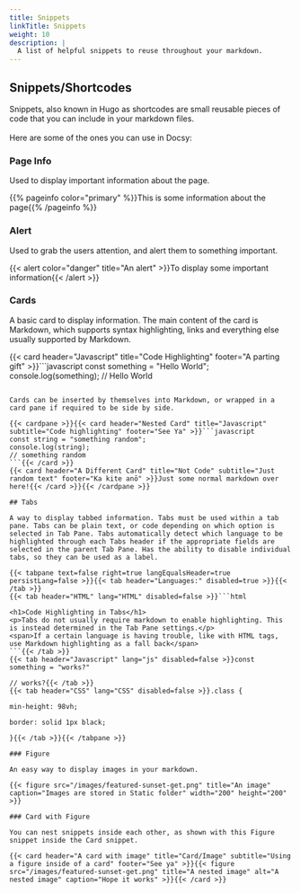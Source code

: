 ```yaml
---
title: Snippets
linkTitle: Snippets
weight: 10
description: |
  A list of helpful snippets to reuse throughout your markdown.
---
```

## Snippets/Shortcodes

Snippets, also known in Hugo as shortcodes are small reusable pieces of code that you can include in your markdown files.<br><br>Here are some of the ones you can use in Docsy:

### Page Info

Used to display important information about the page.

{{% pageinfo color="primary" %}}This is some information about the page{{% /pageinfo %}}

### Alert

Used to grab the users attention, and alert them to something important.

{{< alert color="danger" title="An alert" >}}To display some important information{{< /alert >}}

### Cards

A basic card to display information. The main content of the card is Markdown, which supports syntax highlighting, links and everything else usually supported by Markdown.

{{< card header="Javascript" title="Code Highlighting" footer="A parting gift" >}}```javascript
const something = "Hello World";
console.log(something);
// Hello World
```{{< /card >}}

Cards can be inserted by themselves into Markdown, or wrapped in a card pane if required to be side by side.

{{< cardpane >}}{{< card header="Nested Card" title="Javascript" subtitle="Code highlighting" footer="See Ya" >}}```javascript
const string = "something random";
console.log(string);
// something random
```{{< /card >}}
{{< card header="A Different Card" title="Not Code" subtitle="Just random text" footer="Ka kite anō" >}}Just some normal markdown over here!{{< /card >}}{{< /cardpane >}}

## Tabs

A way to display tabbed information. Tabs must be used within a tab pane. Tabs can be plain text, or code depending on which option is selected in Tab Pane. Tabs automatically detect which language to be highlighted through each Tabs header if the appropriate fields are selected in the parent Tab Pane. Has the ability to disable individual tabs, so they can be used as a label.

{{< tabpane text=false right=true langEqualsHeader=true persistLang=false >}}{{< tab header="Languages:" disabled=true >}}{{< /tab >}}
{{< tab header="HTML" lang="HTML" disabled=false >}}```html

<h1>Code Highlighting in Tabs</h1>
<p>Tabs do not usually require markdown to enable highlighting. This is instead determined in the Tab Pane settings.</p>
<span>If a certain language is having trouble, like with HTML tags, use Markdown highlighting as a fall back</span>
```{{< /tab >}}
{{< tab header="Javascript" lang="js" disabled=false >}}const something = "works?"

// works?{{< /tab >}}
{{< tab header="CSS" lang="CSS" disabled=false >}}.class {

min-height: 98vh;

border: solid 1px black;

}{{< /tab >}}{{< /tabpane >}}

### Figure

An easy way to display images in your markdown.

{{< figure src="/images/featured-sunset-get.png" title="An image" caption="Images are stored in Static folder" width="200" height="200" >}}

### Card with Figure

You can nest snippets inside each other, as shown with this Figure snippet inside the Card snippet.

{{< card header="A card with image" title="Card/Image" subtitle="Using a figure inside of a card" footer="See ya" >}}{{< figure src="/images/featured-sunset-get.png" title="A nested image" alt="A nested image" caption="Hope it works" >}}{{< /card >}}